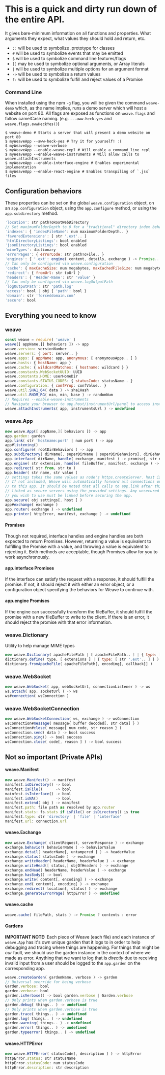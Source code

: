 # This is a quick and dirty run down of the entire API.
It gives bare-minimum information on all functions and properties. What arguments
they expect, what values they should hold and return, etc.

- `::` will be used to symbolize .prototype for classes
- `#` will be used to symbolize events that may be emitted
- `$`  will be used to symbolize command line features/flags
- `[]` may be used to symbolize optional arguments, or Array literals
- `|`  will be used to symbolize multiple options for an argument format
- `->` will be used to symbolize a return values
- `?:` will be used to symbolize fulfill and reject values of a Promise

### Command Line
When installed using the npm `-g` flag, you will be given the command `weave-demo`
which, as the name implies, runs a demo server which will host a website on port 80.
All flags are exposed as functions on `weave.flags` and follow camelCase naming.
(e.g. `---aww-heck-yes` and `weave.flags.awwHeckYes()`)
```Shell
$ weave-demo # Starts a server that will present a demo website on port 80
$ myWeaveApp --aww-heck-yes # Try it for yourself! :)
$ myWeaveApp --weave-verbose
$ myWeaveApp --enable-weave-repl # Will enable a command line repl
$ myWeaveApp --enable-weave-instruments # Will allow calls to weave.attachInstruments
$ myWeaveApp --enable-interface-engine # Enables experimental implementation
$ myWeaveApp --enable-react-engine # Enables transpiling of `.jsx` files
```

## Configuration behaviors
These properties can be set on the global `weave.configuration` object, on an
`app.configuration` object, using the `app.configure` method, or using the `app.subdirectory` method.

```JavaScript
'location': str pathToRootWebDirectory
// Set maximumFolderDepth to 0 for a "traditional" directory index behavior.
'indexes': { 'indexFileName': num maximumFolderDepth.. }
'favoredExtensions': [ str '.ext'.. ]
'htmlDirectoryListings': bool enabled
'jsonDirectoryListings': bool enabled
'mimeTypes': dictionary
'errorPages': { errorCode: str pathToFile.. }
'engines': { '.ext': engine( content, details, exchange ) -> Promise.. }
// Can only be configured via weave.configuration
'cache': { maxCacheSize: num megabytes, maxCachedFileSize: num megabytes }
'redirect': { fromUrl: str toUrl }
'headers': { 'Header-Name': str 'value' }
// Can only be configured via weave.logOutputPath
'logOutputPath': str 'path.log'
'access': bool | obj { 'path': bool }
'domain': str 'forceddomain.com'
'secure': bool
```

## Everything you need to know

### weave
```JavaScript
const weave = require( 'weave' )
weave([ appName,][ behaviors ]) -> app
weave.version: versionNumber
weave.servers: { port: server.. }
weave.apps: { appName: app, anonymous: [ anonymousApps.. ] }
weave.hosts: { hostName: app }
weave.cache: { wildcardMatches: { hostname: wildcard } }
weave.constants.WebSocketUUID: UUID
weave.constants.HOME: userHomeDir
weave.constants.STATUS_CODES: { statusCode: statusName.. }
weave.configuration: { confProp: confValue.. }
weave.util.SHA1_64( data ) -> sha1Hash
weave.util.RNDM_RG( min, min, base ) -> randomNum
// Requires --enable-weave-instruments
// Navigate your browser to app.host/instrumentUrl/panel to access instruments
weave.attachInstruments( app, instrumentsUrl ) -> undefined
```

### weave.App
```JavaScript
new weave.App([ appName,][ behaviors ]) -> app
app.garden: garden
app.link( str 'hostname:port' | num port ) -> app
app#listening()
app.configure( rootDirBehaviors ) -> app
app.subdirectory( dirName[, superDirName | superDirBehaviors], dirBehaviors ) -> app
app.interface( dirName, handle( exchange, manifest ) -> promise[, str method | array ['methods'..]] ) -> app
app.engine( str extension, handle( fileBuffer, manifest, exchange ) -> promise)
app.redirect( str from, str to )
app.header( str name, str value )
// settings takes the same values as node's https.createServer. host is optional.
// If not included, Weave will automatically forward all connections on port 443
// to this app. It should be noted that all calls to app.link after this will be
// linked as secure servers using the provided settings. Any unsecured hosts that
// you wish to use must be linked before securing the app.
app.secure( obj settings[, host ] )
app#exchange( exchange )
app.router( exchange ) -> undefined
app.printer( httpError, manifest, exchange ) -> undefined                   
```

#### Promises
Though not required, interface handles and engine handles are both expected
to return Promises. However, returning a value is equivalent to fulfilling the
Promise with a value, and throwing a value is equivalent to rejecting it.
Both methods are acceptable, though Promises allow for you to work asynchronously.

#### app.interface Promises
If the interface can satisfy the request with a response, it should fulfill
the promise. If not, it should reject it with either an error object, or a
configuration object specifying the behaviors for Weave to continue with.

#### app.engine Promises
If the engine can successfully transform the fileBuffer, it should fulfill the
promise with a new fileBuffer to write to the client. If there is an error, it
should reject the promise with that error information.

### weave.Dictionary
Utility to help manage MIME types
```JavaScript
new weave.Dictionary( apacheFilePath | [ apacheFilePath.. ] | { type: [ str '.ext'.. ].. } ) -> dictionary
dictionary.define( type, [ extensions ] | { type: [ str '.ext'.. ] } )
dictionary.fromApacheFile( apacheFilePath[, encoding[, callback]] )
```

### weave.WebSocket
```JavaScript
new weave.WebSocket( app, webSocketUrl, connectionListener ) -> ws
ws.attach( app, socketUrl ) -> ws
ws#connection( wsConnection )
```

### weave.WebSocketConnection
```JavaScript
new weave.WebSocketConnection( ws, exchange ) -> wsConnection
wsConnection#message( message{ buffer decoded[, str data] } )
wsConnection#close( message{ num code, str reason } )
wsConnection.send( data ) -> bool success
wsConnection.ping() -> bool success
wsConnection.close( code[, reason ] ) -> bool success
```

## Not so important (Private APIs)

#### weave.Manifest
```JavaScript
new weave.Manifest() -> manifest
manifest.isDirectory() -> bool
manifest.isFile()      -> bool
mainfest.isInterface() -> bool
manifest.isNA()        -> bool
manifest.extend( obj ) -> manifest
manifest.path: file path as resolved by app.router
manifest.stats: fs.stats if isFile() or isDirectory() is true
manifest.type: str 'directory' | 'file' | 'interface'
manifest.url: connection.url
```

#### weave.Exchange
```JavaScript
new weave.Exchange( clientRequest, serverResponse ) -> exchange
exchange.behavior( behaviorName ) -> behaviorValue
exchange.detail( headerName[, untampered ] ) -> headerValue
exchange.status( statusCode ) -> exchange
exchange.writeHeader( headerName, headerValue ) -> exchange
exchange.writeHead([ status,] objOfHeaders ) -> exchange
exchange.endHead( headerName, headerValue ) -> exchange
exchange.hasBody() -> bool
exchange.write( content[, encoding] ) -> exchange
exchange.end( content[, encoding] ) -> exchange
exchange.redirect( location[, status] ) -> exchange
exchange.generateErrorPage( httpError ) -> undefined
```

#### weave.cache
```JavaScript
weave.cache( filePath, stats ) -> Promise ? contents : error
```

#### Gardens
**IMPORTANT NOTE:** Each piece of Weave (each file) and each instance of `weave.App`
has it's own unique garden that it logs to in order to help debugging and tracing
where things are happening. For things that might be *our* fault, we should use the garden
instance in the context of where we made as error. Anything that we want to log
that is *directly* due to receiving invalid input from a user should be logged to
the `app.garden` on the corresponding app.
```JavaScript
weave.createGarden( gardenName, verbose ) -> garden
// Universal override for being verbose
Garden.verbose: bool
garden.verbose: bool
garden.isVerbose() -> bool garden.verbose | Garden.verbose
// Only prints when garden.verbose is true
garden.debug( things.. ) -> undefined
// Only prints when garden.verbose is true
garden.trace( things.. ) -> undefined
garden.log( things.. ) -> undefined
garden.warning( things.. ) -> undefined
garden.error( things.. ) -> undefined
garden.typeerror( things.. ) -> undefined
```

#### weave.HTTPError
```JavaScript
new weave.HTTPError( statusCode[, description ] ) -> httpError
httpError.status: str statusName
httpError.statusCode: num statusCode
httpError.description: str description
```
